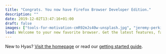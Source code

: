 ```yaml
---
title: "Congrats. You now have Firefox Browser Developer Edition."
description: ""
date: 2019-12-02T13:47:16+01:00
draft: false
images: ["tools-for-motivation-cmR92mJs40w-unsplash.jpg", "jeremy-perkins-TgmC7oCh9Jk-unsplash.jpg"]
lead: Welcome to your new favorite browser. Get the latest features, fast performance, and the development tools you need to build for the open web.
---
```


New to Hyas? [Visit the homepage]() or read our [getting started guide]().